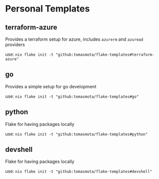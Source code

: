 # Personal Templates

## terraform-azure
Provides a terraform setup for azure, includes `azurerm` and `azuread` providers

use: `nix flake init -t "github:tomasmota/flake-templates#terraform-azure"`

## go
Provides a simple setup for go development

use: `nix flake init -t "github:tomasmota/flake-templates#go"`

## python
Flake for having packages locally

use: `nix flake init -t "github:tomasmota/flake-templates#python"`

## devshell
Flake for having packages locally

use: `nix flake init -t "github:tomasmota/flake-templates#devshell"`
